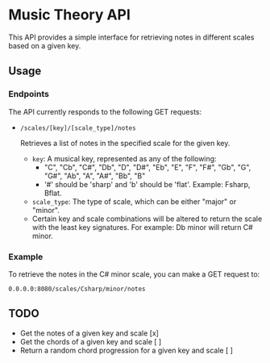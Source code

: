 # Music Theory API

This API provides a simple interface for retrieving notes in different scales based on a given key.

## Usage

### Endpoints

The API currently responds to the following GET requests:

- `/scales/[key]/[scale_type]/notes`

  Retrieves a list of notes in the specified scale for the given key.

  - `key`: A musical key, represented as any of the following:
    - "C", "Cb", "C#", "Db", "D", "D#", "Eb", "E", "F", "F#", "Gb", "G", "G#", "Ab", "A", "A#", "Bb", "B"
    - '#' should be 'sharp' and 'b' should be 'flat'. Example: Fsharp, Bflat. 
  - `scale_type`: The type of scale, which can be either "major" or "minor".
  - Certain key and scale combinations will be altered to return the scale with the least key signatures. For example: Db minor will return C# minor.

### Example

To retrieve the notes in the C# minor scale, you can make a GET request to:

``0.0.0.0:8080/scales/Csharp/minor/notes``


## TODO
- Get the notes of a given key and scale [x]
- Get the chords of a given key and scale [ ]
- Return a random chord progression for a given key and scale [ ]

